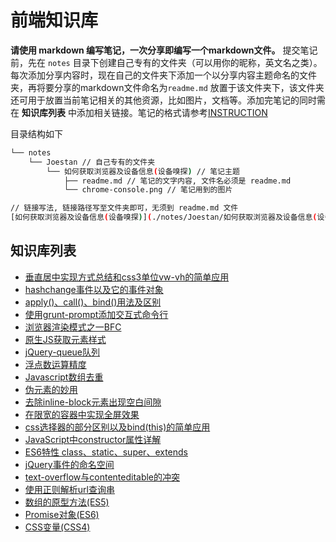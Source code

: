 # 前端知识库

**请使用 markdown 编写笔记，一次分享即编写一个markdown文件。** 提交笔记前，先在 `notes` 目录下创建自己专有的文件夹（可以用你的昵称，英文名之类）。每次添加分享内容时，现在自己的文件夹下添加一个以分享内容主题命名的文件夹，再将要分享的markdown文件命名为`readme.md` 放置于该文件夹下，该文件夹还可用于放置当前笔记相关的其他资源，比如图片，文档等。添加完笔记的同时需在 **知识库列表** 中添加相关链接。笔记的格式请参考[INSTRUCTION](./notes/INSTRUCTION.md)

目录结构如下

```sh
└── notes
    └── Joestan // 自己专有的文件夹
        └── 如何获取浏览器及设备信息(设备嗅探) // 笔记主题
            ├── readme.md // 笔记的文字内容, 文件名必须是 readme.md
            └── chrome-console.png // 笔记用到的图片

// 链接写法, 链接路径写至文件夹即可，无须到 readme.md 文件
[如何获取浏览器及设备信息(设备嗅探)](./notes/Joestan/如何获取浏览器及设备信息(设备嗅探)/)
```



## 知识库列表
* [垂直居中实现方式总结和css3单位vw-vh的简单应用](./notes/wyg/垂直居中实现方式总结和css3单位vw-vh的简单应用/)
* [hashchange事件以及它的事件对象](./notes/wyg/hashchange事件以及它的事件对象/)
* [apply()、call()、bind()用法及区别](https://github.com/landray/frontend-kb/tree/master/notes/huangzifeng/apply-call-bind)
* [使用grunt-prompt添加交互式命令行](https://github.com/landray/frontend-kb/tree/master/notes/zengxc/使用grunt-prompt添加交互式命令行)
* [浏览器渲染模式之一BFC](./notes/linl/BFC/readme.md)
* [原生JS获取元素样式](./notes/leezng/原生JS获取元素样式)
* [jQuery-queue队列](./notes/zhangmz/jQuery-queue队列)
* [浮点数运算精度](./notes/zhangmz/浮点数运算精度)
* [Javascript数组去重](./notes/yangjiapei/Javascript数组去重)
* [伪元素的妙用](./notes/yangjiapei/伪元素的妙用)
* [去除inline-block元素出现空白间隙](./notes/yangjiapei/去除inline-block元素出现空白间隙)
* [在限宽的容器中实现全屏效果](./notes/yangjiapei/在限宽的容器中实现全屏效果)
* [css选择器的部分区别以及bind(this)的简单应用](./notes/wyg/css选择器的部分区别以及bind(this)的简单应用/)
* [JavaScript中constructor属性详解](./notes/wyg/JavaScript中constructor属性详解/)
* [ES6特性  class、static、super、extends](https://github.com/landray/frontend-kb/blob/master/notes/huangzifeng/ES6-class-static-super-extends/readme.md)
* [jQuery事件的命名空间](./notes/cails/jQuery事件的命名空间/)
* [text-overflow与contenteditable的冲突](./notes/cails/text-overflow与contenteditable的冲突/)
* [使用正则解析url查询串](./notes/cails/使用正则解析url查询串/)
* [数组的原型方法(ES5)](./notes/cails/数组的原型方法(ES5)/)
* [Promise对象(ES6)](./notes/cails/Promise对象(ES6)/)
* [CSS变量(CSS4)](./notes/leezng/CSS变量/)
